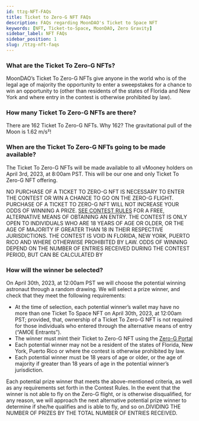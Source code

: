 ```yaml
---
id: ttzg-NFT-FAQs
title: Ticket to Zero-G NFT FAQs
description: FAQs regarding MoonDAO's Ticket to Space NFT
keywords: [NFT, Ticket-to-Space, MoonDAO, Zero Gravity]
sidebar_label: NFT FAQs
sidebar_position: 1
slug: /ttzg-nft-faqs
---
```


### **What are the Ticket To Zero-G NFTs?**

MoonDAO’s Ticket To Zero-G NFTs give anyone in the world who is of the legal age of majority the opportunity to enter a sweepstakes for a chance to win an opportunity to  (other than residents of the states of Florida and New York and where entry in the contest is otherwise prohibited by law).

### **How many Ticket To Zero-G NFTs are there?**

There are 162 Ticket To Zero-G NFTs. Why 162? The gravitational pull of the Moon is 1.62 m/s²!

### **When are the Ticket To Zero-G NFTs going to be made available?**

The Ticket To Zero-G NFTs will be made available to all vMooney holders on April 3rd, 2023, at 8:00am PST. This will be our one and only Ticket To Zero-G NFT offering.

NO PURCHASE OF A TICKET TO ZERO-G NFT IS NECESSARY TO ENTER THE CONTEST OR WIN A CHANCE TO GO ON THE ZERO-G FLIGHT. PURCHASE OF A TICKET TO ZERO-G NFT WILL NOT INCREASE YOUR ODDS OF WINNING A PRIZE. [SEE CONTEST RULES](/ttzg-sweepstakes-rules) FOR A FREE, ALTERNATIVE MEANS OF OBTAINING AN ENTRY. THE CONTEST IS ONLY OPEN TO INDIVIDUALS WHO ARE 18 YEARS OF AGE OR OLDER, OR THE AGE OF MAJORITY IF GREATER THAN 18 IN THEIR RESPECTIVE JURISDICTIONS. THE CONTEST IS VOID IN FLORIDA, NEW YORK, PUERTO RICO AND WHERE OTHERWISE PROHIBITED BY LAW. ODDS OF WINNING DEPEND ON THE NUMBER OF ENTRIES RECEIVED DURING THE CONTEST PERIOD, BUT CAN BE CALCULATED BY 

### **How will the winner be selected?**

On April 30th, 2023, at 12:00am PST we will choose the potential winning astronaut through a random drawing. We will select a prize winner, and check that they meet the following requirements:

- At the time of selection, each potential winner’s wallet may have no more than one Ticket To Space NFT on April 30th, 2023, at 12:00am PST; provided, that, ownership of a Ticket To Zero-G NFT is not required for those individuals who entered through the alternative means of entry (“AMOE Entrants”).
- The winner must mint their Ticket to Zero-G NFT using the [Zero-G Portal](https://app.moondao.com/zero-g)
- Each potential winner may not be a resident of the states of Florida, New York, Puerto Rico or where the contest is otherwise prohibited by law.
- Each potential winner must be 18 years of age or older, or the age of majority if greater than 18 years of age in the potential winner’s jurisdiction.

Each potential prize winner that meets the above-mentioned criteria, as well as any requirements set forth in the Contest Rules. In the event that the winner is not able to fly on the Zero-G flight, or is otherwise disqualified, for any reason, we will approach the next alternative potential prize winner to determine if she/he qualifies and is able to fly, and so on.DIVIDING THE NUMBER OF PRIZES BY THE TOTAL NUMBER OF ENTRIES RECEIVED.